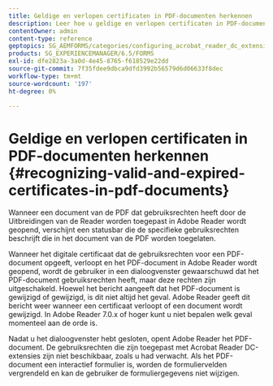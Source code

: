 ```yaml
---
title: Geldige en verlopen certificaten in PDF-documenten herkennen
description: Leer hoe u geldige en verlopen certificaten in PDF-documenten herkent.
contentOwner: admin
content-type: reference
geptopics: SG_AEMFORMS/categories/configuring_acrobat_reader_dc_extensions
products: SG_EXPERIENCEMANAGER/6.5/FORMS
exl-id: dfe2823a-3a0d-4e45-8765-f618529e22dd
source-git-commit: 7f35fdee9dbca9dfd3992b56579d6d06633f8dec
workflow-type: tm+mt
source-wordcount: '197'
ht-degree: 0%

---
```


# Geldige en verlopen certificaten in PDF-documenten herkennen {#recognizing-valid-and-expired-certificates-in-pdf-documents}

Wanneer een document van de PDF dat gebruiksrechten heeft door de Uitbreidingen van de Reader worden toegepast in Adobe Reader wordt geopend, verschijnt een statusbar die de specifieke gebruiksrechten beschrijft die in het document van de PDF worden toegelaten.

Wanneer het digitale certificaat dat de gebruiksrechten voor een PDF-document opgeeft, verloopt en het PDF-document in Adobe Reader wordt geopend, wordt de gebruiker in een dialoogvenster gewaarschuwd dat het PDF-document gebruiksrechten heeft, maar deze rechten zijn uitgeschakeld. Hoewel het bericht aangeeft dat het PDF-document is gewijzigd of gewijzigd, is dit niet altijd het geval. Adobe Reader geeft dit bericht weer wanneer een certificaat verloopt of een document wordt gewijzigd. In Adobe Reader 7.0.x of hoger kunt u niet bepalen welk geval momenteel aan de orde is.

Nadat u het dialoogvenster hebt gesloten, opent Adobe Reader het PDF-document. De gebruiksrechten die zijn toegepast met Acrobat Reader DC-extensies zijn niet beschikbaar, zoals u had verwacht. Als het PDF-document een interactief formulier is, worden de formuliervelden vergrendeld en kan de gebruiker de formuliergegevens niet wijzigen.
